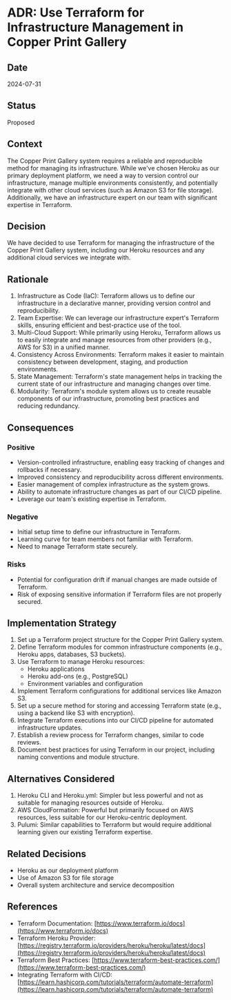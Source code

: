 # ADR: Use Terraform for Infrastructure Management in Copper Print Gallery

## Date
2024-07-31

## Status
Proposed

## Context
The Copper Print Gallery system requires a reliable and reproducible method for managing its infrastructure. While we've chosen Heroku as our primary deployment platform, we need a way to version control our infrastructure, manage multiple environments consistently, and potentially integrate with other cloud services (such as Amazon S3 for file storage). Additionally, we have an infrastructure expert on our team with significant expertise in Terraform.

## Decision
We have decided to use Terraform for managing the infrastructure of the Copper Print Gallery system, including our Heroku resources and any additional cloud services we integrate with.

## Rationale
1. Infrastructure as Code (IaC): Terraform allows us to define our infrastructure in a declarative manner, providing version control and reproducibility.
2. Team Expertise: We can leverage our infrastructure expert's Terraform skills, ensuring efficient and best-practice use of the tool.
3. Multi-Cloud Support: While primarily using Heroku, Terraform allows us to easily integrate and manage resources from other providers (e.g., AWS for S3) in a unified manner.
4. Consistency Across Environments: Terraform makes it easier to maintain consistency between development, staging, and production environments.
5. State Management: Terraform's state management helps in tracking the current state of our infrastructure and managing changes over time.
6. Modularity: Terraform's module system allows us to create reusable components of our infrastructure, promoting best practices and reducing redundancy.

## Consequences

### Positive
- Version-controlled infrastructure, enabling easy tracking of changes and rollbacks if necessary.
- Improved consistency and reproducibility across different environments.
- Easier management of complex infrastructure as the system grows.
- Ability to automate infrastructure changes as part of our CI/CD pipeline.
- Leverage our team's existing expertise in Terraform.

### Negative
- Initial setup time to define our infrastructure in Terraform.
- Learning curve for team members not familiar with Terraform.
- Need to manage Terraform state securely.

### Risks
- Potential for configuration drift if manual changes are made outside of Terraform.
- Risk of exposing sensitive information if Terraform files are not properly secured.

## Implementation Strategy
1. Set up a Terraform project structure for the Copper Print Gallery system.
2. Define Terraform modules for common infrastructure components (e.g., Heroku apps, databases, S3 buckets).
3. Use Terraform to manage Heroku resources:
   - Heroku applications
   - Heroku add-ons (e.g., PostgreSQL)
   - Environment variables and configuration
4. Implement Terraform configurations for additional services like Amazon S3.
5. Set up a secure method for storing and accessing Terraform state (e.g., using a backend like S3 with encryption).
6. Integrate Terraform executions into our CI/CD pipeline for automated infrastructure updates.
7. Establish a review process for Terraform changes, similar to code reviews.
8. Document best practices for using Terraform in our project, including naming conventions and module structure.

## Alternatives Considered
1. Heroku CLI and Heroku.yml: Simpler but less powerful and not as suitable for managing resources outside of Heroku.
2. AWS CloudFormation: Powerful but primarily focused on AWS resources, less suitable for our Heroku-centric deployment.
3. Pulumi: Similar capabilities to Terraform but would require additional learning given our existing Terraform expertise.

## Related Decisions
- Heroku as our deployment platform
- Use of Amazon S3 for file storage
- Overall system architecture and service decomposition

## References
- Terraform Documentation: [https://www.terraform.io/docs](https://www.terraform.io/docs)
- Terraform Heroku Provider: [https://registry.terraform.io/providers/heroku/heroku/latest/docs](https://registry.terraform.io/providers/heroku/heroku/latest/docs)
- Terraform Best Practices: [https://www.terraform-best-practices.com/](https://www.terraform-best-practices.com/)
- Integrating Terraform with CI/CD: [https://learn.hashicorp.com/tutorials/terraform/automate-terraform](https://learn.hashicorp.com/tutorials/terraform/automate-terraform)
